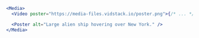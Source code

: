 <script>
import Docs from '../_Docs.md';
</script>

<Docs>

```jsx copyHighlight{4}|slot=usage
<Media>
  <Video poster="https://media-files.vidstack.io/poster.png">{/* ... */}</Video>

  <Poster alt="Large alien ship hovering over New York." />
</Media>
```

</Docs>
